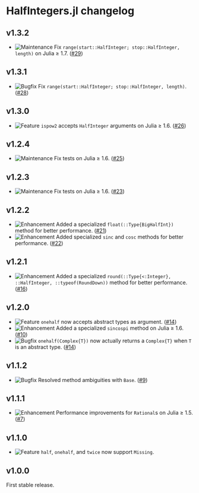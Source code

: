 # HalfIntegers.jl changelog

## v1.3.2

* ![Maintenance](https://img.shields.io/badge/-maintenance-grey) Fix `range(start::HalfInteger; stop::HalfInteger, length)` on Julia ≥ 1.7. ([#29](https://github.com/sostock/HalfIntegers.jl/pull/25))

## v1.3.1

* ![Bugfix](https://img.shields.io/badge/-bugfix-purple) Fix `range(start::HalfInteger; stop::HalfInteger, length)`. ([#28](https://github.com/sostock/HalfIntegers.jl/pull/28))

## v1.3.0

* ![Feature](https://img.shields.io/badge/-feature-green) `ispow2` accepts `HalfInteger` arguments on Julia ≥ 1.6. ([#26](https://github.com/sostock/HalfIntegers.jl/pull/26))

## v1.2.4

* ![Maintenance](https://img.shields.io/badge/-maintenance-grey) Fix tests on Julia ≥ 1.6. ([#25](https://github.com/sostock/HalfIntegers.jl/pull/25))

## v1.2.3

* ![Maintenance](https://img.shields.io/badge/-maintenance-grey) Fix tests on Julia ≥ 1.6. ([#23](https://github.com/sostock/HalfIntegers.jl/pull/23))

## v1.2.2

* ![Enhancement](https://img.shields.io/badge/-enhancement-blue) Added a specialized `float(::Type{BigHalfInt})` method for better performance. ([#21](https://github.com/sostock/HalfIntegers.jl/pull/21))
* ![Enhancement](https://img.shields.io/badge/-enhancement-blue) Added specialized `sinc` and `cosc` methods for better performance. ([#22](https://github.com/sostock/HalfIntegers.jl/pull/22))

## v1.2.1

* ![Enhancement](https://img.shields.io/badge/-enhancement-blue) Added a specialized `round(::Type{<:Integer}, ::HalfInteger, ::typeof(RoundDown))` method for better performance. ([#16](https://github.com/sostock/HalfIntegers.jl/pull/16))

## v1.2.0

* ![Feature](https://img.shields.io/badge/-feature-green) `onehalf` now accepts abstract types as argument. ([#14](https://github.com/sostock/HalfIntegers.jl/pull/14))
* ![Enhancement](https://img.shields.io/badge/-enhancement-blue) Added a specialized `sincospi` method on Julia ≥ 1.6. ([#10](https://github.com/sostock/HalfIntegers.jl/pull/10))
* ![Bugfix](https://img.shields.io/badge/-bugfix-purple) `onehalf(Complex{T})` now actually returns a `Complex{T}` when `T` is an abstract type. ([#14](https://github.com/sostock/HalfIntegers.jl/pull/14))

## v1.1.2

* ![Bugfix](https://img.shields.io/badge/-bugfix-purple) Resolved method ambiguities with `Base`. ([#9](https://github.com/sostock/HalfIntegers.jl/pull/9))

## v1.1.1

* ![Enhancement](https://img.shields.io/badge/-enhancement-blue) Performance improvements for `Rational`s on Julia ≥ 1.5. ([#7](https://github.com/sostock/HalfIntegers.jl/pull/7))

## v1.1.0

* ![Feature](https://img.shields.io/badge/-feature-green) `half`, `onehalf`, and `twice` now support `Missing`.

## v1.0.0

First stable release.
